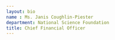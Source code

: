 ```yaml
---
layout: bio
name : Ms. Janis Coughlin-Piester
department: National Science Foundation
title: Chief Financial Officer
---
```

